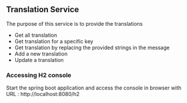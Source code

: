 ## Translation Service
The purpose of this service is to provide the translations 
* Get all translation
* Get translation for a specific key 
* Get translation by replacing the provided strings in the message
* Add a new translation
* Update a translation 



### Accessing H2 console

Start the spring boot application and access the console in browser with URL : http://localhost:8080/h2
